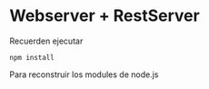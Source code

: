 # Webserver + RestServer

Recuerden ejecutar 
`````
npm install 

`````

Para reconstruir los modules de node.js